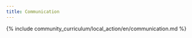 ```yaml
---
title: Communication
---
```

{% include community_curriculum/local_action/en/communication.md %}
